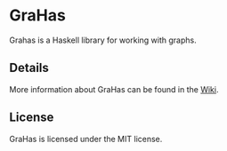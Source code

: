 # GraHas
Grahas is a Haskell library for working with graphs.
## Details
More information about GraHas can be found in the [Wiki](https://github.com/vabalcar/GraHas/wiki).
## License
GraHas is licensed under the MIT license.